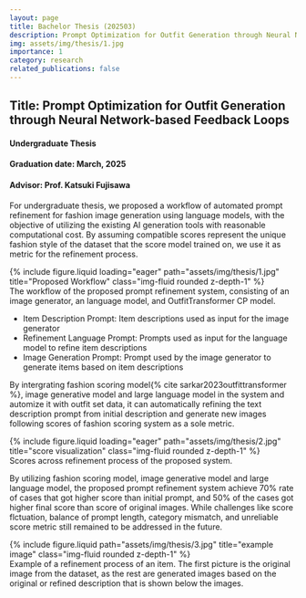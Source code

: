 ```yaml
---
layout: page
title: Bachelor Thesis (202503)
description: Prompt Optimization for Outfit Generation through Neural Network-based Feedback Loops
img: assets/img/thesis/1.jpg
importance: 1
category: research
related_publications: false
---
```


## Title: Prompt Optimization for Outfit Generation through Neural Network-based Feedback Loops
#### Undergraduate Thesis 
#### Graduation date: March, 2025
#### Advisor: Prof. Katsuki Fujisawa

For undergraduate thesis, we proposed a workflow of automated prompt refinement for fashion image generation using language models, with the objective of utilizing the existing AI generation tools with reasonable computational cost.
By assuming compatible scores represent the unique fashion style of the dataset that the score model trained on, we use it as metric for the refinement process.

<div class="row">
    <div class="col-sm-8 mt-3 mt-md-0">
        {% include figure.liquid loading="eager" path="assets/img/thesis/1.jpg" title="Proposed Workflow" class="img-fluid rounded z-depth-1" %}
    </div>
</div>

<div class="caption">
    The workflow of the proposed prompt refinement system, consisting of an image generator, an language model, and OutfitTransformer CP model.
</div>

-	Item Description Prompt:
 Item descriptions used as input for the image generator
-	Refinement Language Prompt:
 Prompts used as input for the language model to refine item descriptions
-	Image Generation Prompt: 
Prompt used by the image generator to generate items based on item descriptions

By intergrating fashion scoring model{% cite sarkar2023outfittransformer %}, image generative model and large language model in the system and automize it with outfit set data, it can automatically refining the text description prompt from initial description and generate new images following scores of fashion scoring system as a sole metric.


<div class="row">
    <div class="col-sm-8 mt-3 mt-md-0">
        {% include figure.liquid loading="eager" path="assets/img/thesis/2.jpg" title="score visualization" class="img-fluid rounded z-depth-1" %}
    </div>
</div>
<div class="caption">
    Scores across refinement process of the proposed system.
</div>

By utilizing fashion scoring model, image generative model and large language model, the proposed prompt refinement system achieve 70% rate of cases that got higher score than initial prompt, and 50% of the cases got higher final score than score of original images. While challenges like score flctuation, balance of prompt length, category mismatch, and unreliable score metric still remained to be addressed in the future.

<div class="row">
    <div class="col-sm mt-3 mt-md-0">
        {% include figure.liquid path="assets/img/thesis/3.jpg" title="example image" class="img-fluid rounded z-depth-1" %}
    </div>
</div>
<div class="caption">
    Example of a refinement process of an item. The first picture is the original image from the dataset, as the rest are generated images based on the original or refined description that is shown below the images.
</div>

